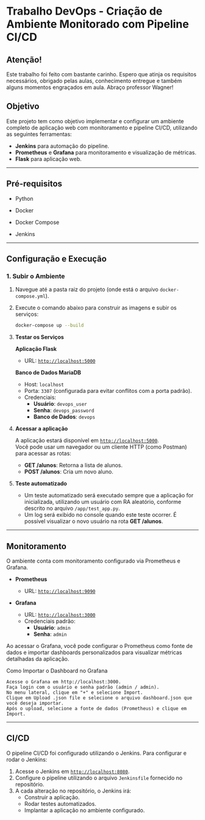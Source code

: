# Trabalho DevOps - Criação de Ambiente Monitorado com Pipeline CI/CD

## Atenção!
Este trabalho foi feito com bastante carinho. Espero que atinja os requisitos necessários, obrigado pelas aulas, conhecimento entregue e também alguns momentos engraçados em aula. Abraço professor Wagner!

## Objetivo

Este projeto tem como objetivo implementar e configurar um ambiente completo de aplicação web com monitoramento e pipeline CI/CD, utilizando as seguintes ferramentas:

- **Jenkins** para automação do pipeline.
- **Prometheus** e **Grafana** para monitoramento e visualização de métricas.
- **Flask** para aplicação web.

---

## Pré-requisitos
- Python

- Docker

- Docker Compose

- Jenkins

---

## Configuração e Execução

### 1. Subir o Ambiente

1. Navegue até a pasta raiz do projeto (onde está o arquivo `docker-compose.yml`).
2. Execute o comando abaixo para construir as imagens e subir os serviços:

   ```bash
   docker-compose up --build
   ```

3. **Testar os Serviços**

   **Aplicação Flask**

   - URL: [`http://localhost:5000`](http://localhost:5000)

   **Banco de Dados MariaDB**

   - Host: `localhost`
   - Porta: `3307` (configurada para evitar conflitos com a porta padrão).
   - Credenciais:
     - **Usuário**: `devops_user`
     - **Senha**: `devops_password`
     - **Banco de Dados**: `devops`

4. **Acessar a aplicação**

   A aplicação estará disponível em [`http://localhost:5000`](http://localhost:5000).  
   Você pode usar um navegador ou um cliente HTTP (como Postman) para acessar as rotas:

   - **GET /alunos**: Retorna a lista de alunos.
   - **POST /alunos**: Cria um novo aluno.

5. **Teste automatizado**

   - Um teste automatizado será executado sempre que a aplicação for inicializada, utilizando um usuário com RA aleatório, conforme descrito no arquivo `/app/test_app.py`.
   - Um log será exibido no console quando este teste ocorrer. É possível visualizar o novo usuário na rota **GET /alunos**.

---

## Monitoramento

O ambiente conta com monitoramento configurado via Prometheus e Grafana.

- **Prometheus**

  - URL: [`http://localhost:9090`](http://localhost:9090)

- **Grafana**
  - URL: [`http://localhost:3000`](http://localhost:3000)
  - Credenciais padrão:
    - **Usuário**: `admin`
    - **Senha**: `admin`

Ao acessar o Grafana, você pode configurar o Prometheus como fonte de dados e importar dashboards personalizados para visualizar métricas detalhadas da aplicação.

Como Importar o Dashboard no Grafana

    Acesse o Grafana em http://localhost:3000.
    Faça login com o usuário e senha padrão (admin / admin).
    No menu lateral, clique em "+" e selecione Import.
    Clique em Upload .json file e selecione o arquivo dashboard.json que você deseja importar.
    Após o upload, selecione a fonte de dados (Prometheus) e clique em Import.

---

## CI/CD

O pipeline CI/CD foi configurado utilizando o Jenkins. Para configurar e rodar o Jenkins:

1. Acesse o Jenkins em [`http://localhost:8080`](http://localhost:8080).
2. Configure o pipeline utilizando o arquivo `Jenkinsfile` fornecido no repositório.
3. A cada alteração no repositório, o Jenkins irá:
   - Construir a aplicação.
   - Rodar testes automatizados.
   - Implantar a aplicação no ambiente configurado.
